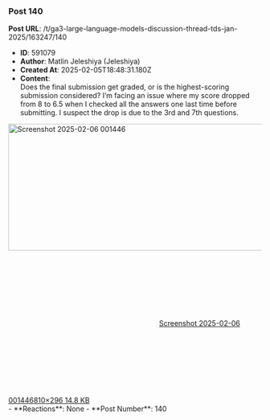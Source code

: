 ### Post 140
**Post URL**: /t/ga3-large-language-models-discussion-thread-tds-jan-2025/163247/140
- **ID**: 591079
- **Author**: Matlin Jeleshiya  (Jeleshiya)
- **Created At**: 2025-02-05T18:48:31.180Z
- **Content**:  
  Does the final submission get graded, or is the highest-scoring submission considered?
I’m facing an issue where my score dropped from 8 to 6.5 when I checked all the answers one last time before submitting. I suspect the drop is due to the 3rd and 7th questions.
<div class="lightbox-wrapper"><a class="lightbox" href="https://europe1.discourse-cdn.com/flex013/uploads/iitm/original/3X/b/0/b00269ee7b24a8f28c8ab53f4da556a11c8f3d27.png" data-download-href="/uploads/short-url/p73cN8xutUphlHKsqVnr9RkJDU3.png?dl=1" title="Screenshot 2025-02-06 001446" rel="noopener nofollow ugc"><img src="https://europe1.discourse-cdn.com/flex013/uploads/iitm/original/3X/b/0/b00269ee7b24a8f28c8ab53f4da556a11c8f3d27.png" alt="Screenshot 2025-02-06 001446" data-base62-sha1="p73cN8xutUphlHKsqVnr9RkJDU3" width="690" height="252" data-dominant-color="0C221A"><div class="meta"><svg class="fa d-icon d-icon-far-image svg-icon" aria-hidden="true"><use href="#far-image"></use></svg><span class="filename">Screenshot 2025-02-06 001446</span><span class="informations">810×296 14.8 KB</span><svg class="fa d-icon d-icon-discourse-expand svg-icon" aria-hidden="true"><use href="#discourse-expand"></use></svg></div></a></div>
- **Reactions**: None
- **Post Number**: 140

